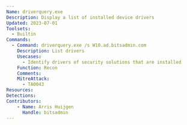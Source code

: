 ```yaml
---
Name: driverquery.exe
Description: Display a list of installed device drivers
Updated: 2023-07-01
Toolsets:
  - Builtin
Commands:
  - Command: driverquery.exe /s W10.ad.bitsadmin.com
    Description: List drivers
    Usecases:
      - Identify drivers of security solutions that are installed
    Function: Recon
    Comments:
    MitreAttack:
      - TA0043
Resources:
Detections:
Contributors:
    - Name: Arris Huijgen
      Handle: bitsadmin
---
```

